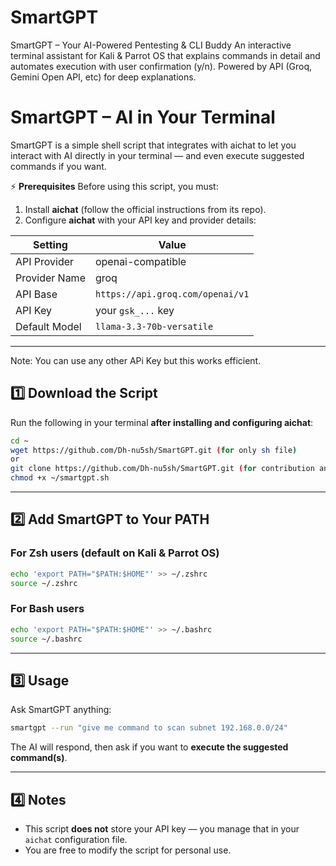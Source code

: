 # SmartGPT
SmartGPT – Your AI-Powered Pentesting &amp; CLI Buddy An interactive terminal assistant for Kali &amp; Parrot OS that explains commands in detail and automates execution with user confirmation (y/n). Powered by  API (Groq, Gemini Open API, etc) for deep explanations.

# SmartGPT – AI in Your Terminal

SmartGPT is a simple shell script that integrates with aichat to let you interact with AI directly in your terminal — and even execute suggested commands if you want.

⚡ **Prerequisites**
Before using this script, you must:

1. Install **aichat** (follow the official instructions from its repo).
2. Configure **aichat** with your API key and provider details:

| Setting       | Value                            |
| ------------- | -------------------------------- |
| API Provider  | openai-compatible                |
| Provider Name | groq                             |
| API Base      | `https://api.groq.com/openai/v1` |
| API Key       | your `gsk_...` key               |
| Default Model | `llama-3.3-70b-versatile`        |

---
Note: You can use any other APi Key but this works efficient.

## 1️⃣ Download the Script

Run the following in your terminal **after installing and configuring aichat**:

```bash
cd ~
wget https://github.com/Dh-nu5sh/SmartGPT.git (for only sh file)
or
git clone https://github.com/Dh-nu5sh/SmartGPT.git (for contribution and whole files)
chmod +x ~/smartgpt.sh
```

---

## 2️⃣ Add SmartGPT to Your PATH

### For **Zsh** users (default on Kali & Parrot OS)

```bash
echo 'export PATH="$PATH:$HOME"' >> ~/.zshrc
source ~/.zshrc
```

### For **Bash** users

```bash
echo 'export PATH="$PATH:$HOME"' >> ~/.bashrc
source ~/.bashrc
```

---

## 3️⃣ Usage

Ask SmartGPT anything:

```bash
smartgpt --run "give me command to scan subnet 192.168.0.0/24"
```

The AI will respond, then ask if you want to **execute the suggested command(s)**.

---

## 4️⃣ Notes

* This script **does not** store your API key — you manage that in your `aichat` configuration file.
* You are free to modify the script for personal use.

